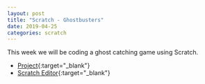 ```yaml
---
layout: post
title: "Scratch - Ghostbusters"
date: 2019-04-25
categories: scratch
---
```

This week we will be coding a ghost catching game using Scratch.

- [Project](https://projects.raspberrypi.org/en/projects/ghostbusters){:target="_blank"}
- [Scratch Editor](https://scratch.mit.edu/projects/editor/){:target="_blank"}
